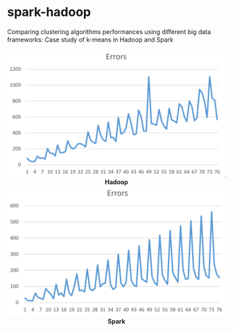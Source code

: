 # spark-hadoop
 Comparing clustering algorithms performances using diﬀerent big data frameworks: Case study of k-means in Hadoop and Spark
 
 <p align="center">
  <img src="https://github.com/ZahraOmrani/spark-hadoop/blob/master/Hadoop.png">
  <b>Hadoop</b>
  <img src="https://github.com/ZahraOmrani/spark-hadoop/blob/master/Spark.png">
  <b>Spark</b>
</p>

